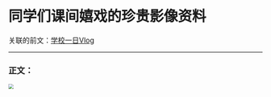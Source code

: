 # 同学们课间嬉戏的珍贵影像资料

关联的前文：[学校一日Vlog](/blog/sotwild/20220604.html)

------

### 正文：

<img src="https://i2.imgu.cc/images/2022/08/29/CXJg4.gif" style="zoom:60%;" />